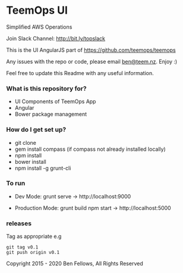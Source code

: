 # TeemOps UI #

Simplified AWS Operations

Join Slack Channel: http://bit.ly/topslack

This is the UI AngularJS part of https://github.com/teemops/teemops

Any issues with the repo or code, please email ben@teem.nz. Enjoy :)

Feel free to update this Readme with any useful information.

### What is this repository for? ###

* UI Components of TeemOps App
* Angular
* Bower package management

### How do I get set up? ###

* git clone
* gem install compass (if compass not already installed locally)
* npm install
* bower install
* npm install -g grunt-cli

### To run ###
* Dev Mode:
  grunt serve -> http://localhost:9000

* Production Mode:
  grunt build
  npm start -> http://localhost:5000

### releases ###
Tag as appropriate
e.g 
```
git tag v0.1
git push origin v0.1
```

Copyright 2015 - 2020 Ben Fellows, All Rights Reserved

